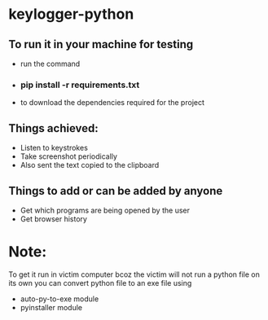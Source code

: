 # keylogger-python

## To run it in your machine for testing
* run the command
*  ### pip install -r requirements.txt
* to download the dependencies required for the project
    
## Things achieved:
* Listen to keystrokes
* Take screenshot periodically
* Also sent the text copied to the clipboard

## Things to add or can be added by anyone
* Get which programs are being opened by the user
* Get browser history

# Note:
To get it run in victim computer bcoz the victim will not run a python file on its own you can convert python file to an exe file using
* auto-py-to-exe module
* pyinstaller module

